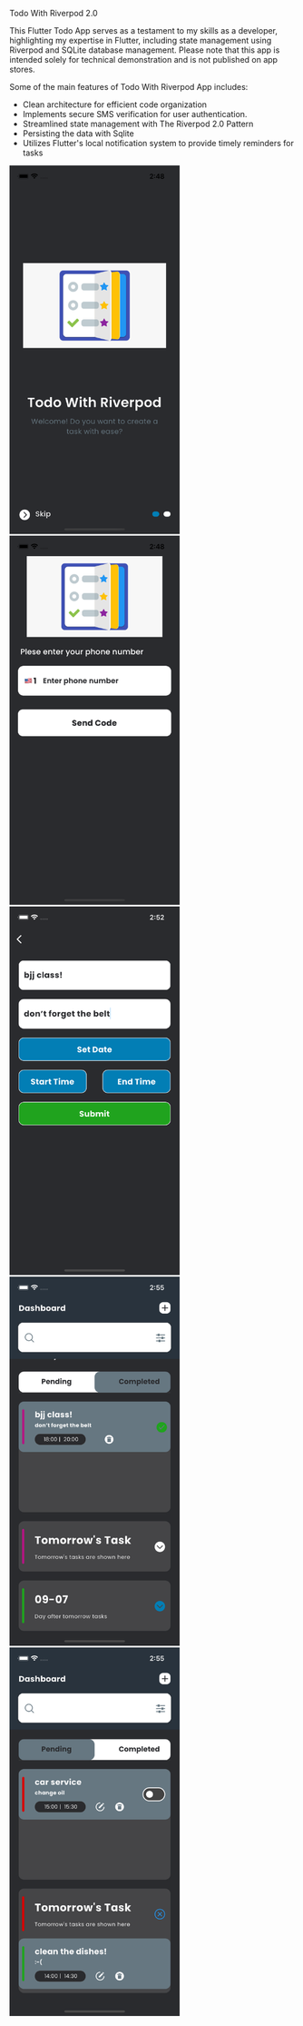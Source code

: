 Todo With Riverpod 2.0

This Flutter Todo App serves as a testament to my skills as a developer, highlighting my expertise in Flutter, including state management using Riverpod and SQLite database management. Please note that this app is intended solely for technical demonstration and is not published on app stores.

Some of the main features of Todo With Riverpod App includes:

* Clean architecture for efficient code organization
* Implements secure SMS verification for user authentication.
* Streamlined state management with The Riverpod 2.0 Pattern
* Persisting the data with Sqlite
* Utilizes Flutter's local notification system to provide timely reminders for tasks



<p float="left">
  <img src="onboarding.png" alt="" width="300" />
  <img src="phone.png" alt="" width="300" />
  <img src="create_task.png" alt="" width="300" />
  <img src="main1.png" alt="" width="300" />
  <img src="main2.png" alt="" width="300" />
</p>
